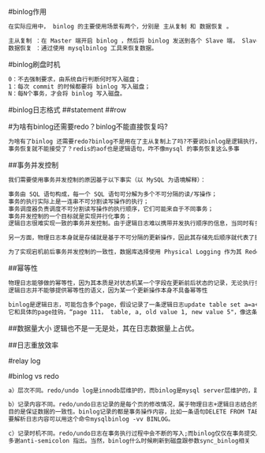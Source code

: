#binlog作用
```asp
在实际应用中， binlog 的主要使用场景有两个，分别是 主从复制 和 数据恢复 。

主从复制 ：在 Master 端开启 binlog ，然后将 binlog 发送到各个 Slave 端， Slave 端重放 binlog 从而达到主从数据一致。
数据恢复 ：通过使用 mysqlbinlog 工具来恢复数据。
```
#binlog刷盘时机
```asp
0：不去强制要求，由系统自行判断何时写入磁盘；
1：每次 commit 的时候都要将 binlog 写入磁盘；
N：每N个事务，才会将 binlog 写入磁盘。
```
#binlog日志格式
##statement
##row

#为啥有binlog还需要redo？binlog不能直接恢复吗?
```asp
为啥有了binlog 还需要redo?binlog不是用在了主从复制上了吗?不要说binlog是逻辑执行，为啥主从复制就可以接受逻辑语句，
事务恢复就不能接受了？redis的aof也是逻辑语句，咋不像mysql 的事务恢复这么多事
```
[](https://spongecaptain.cool/post/database/logicalandphicallog/#21-%E4%BA%8B%E5%8A%A1%E5%B9%B6%E5%8F%91%E6%8E%A7%E5%88%B6)
[](https://time.geekbang.org/column/article/73161)
##事务并发控制
```asp
我们需要使用事务并发控制的原因基于以下事实（以 MySQL 为语境解释）：

事务由 SQL 语句构成，每一个 SQL 语句可分解为多个不可分隔的读/写操作；
事务的执行实际上是一连串不可分割读写操作的执行；
事务调度器负责调度不可分割读写操作的执行顺序，它们可能来自于不同事务；
事务并发控制的一个目标就是实现并行化事务；
逻辑日志很难实现一致的事务并发控制。由于逻辑日志难以携带并发执行顺序的信息，当同时有多个事务产生更新操作时，数据库内部会将这些操作调度为串行化序列执行，需要机制来保障每次回放操作的执行顺序与调度产生的顺序一致。

另一方面，物理日志本身就是存储就是基于不可分隔的更新操作，因此其存储先后顺序就代表了执行器的调度顺序。而且由于很容易判断两个 page 是否是同一个 page，如果不是，完全可以安全并行地并行执行。

为了实现宕机前后事务并发控制的一致性，数据库选择使用 Physical Logging 作为其 Redo Log。
```
##幂等性
```asp
物理日志能够做的幂等性，因为其本质是对状态机某一个字段在更新前后状态的记录，无论执行多少次，最终得到的状态总是相同的。
逻辑日志并不能够提供幂等性的语义，因为某一个更新操作本身不具备幂等性

binlog是逻辑日志，可能包含多个page，假设记录了一条逻辑日志update table set a=a+1;多次重放后结果一定是有问题的。如果是redo log，
它和具体的page挂钩，“page 111， table, a, old value 1, new value 5"，像这条物理日志不论重放多少次，a的值结果不会有问题
```
##数据量大小
逻辑也不是一无是处，其在日志数据量上占优。

##日志重放效率

#relay log

#binlog vs redo 
```asp
a）层次不同。redo/undo log是innodb层维护的，而binlog是mysql server层维护的，跟采用何种引擎没有关系，记录的是所有引擎的更新操作的日志记录。

b）记录内容不同。redo/undo日志记录的是每个页的修改情况，属于物理日志+逻辑日志结合的方式（redo log物理到页，页内采用逻辑日志，undo log采用的是逻辑日志），
目的是保证数据的一致性。binlog记录的都是事务操作内容，比如一条语句DELETE FROM TABLE WHERE i > 1之类的，不管采用的是什么引擎，当然格式是二进制的，
要解析日志内容可以用这个命令mysqlbinlog -vv BINLOG。

c）记录时机不同。redo/undo日志在事务执行过程中会不断的写入;而binlog仅仅在事务提交后才写入到日志，之前描述有误，binlog是在事务最终commit前写入的，
多谢anti-semicolon 指出。当然，binlog什么时候刷新到磁盘跟参数sync_binlog相关

```
